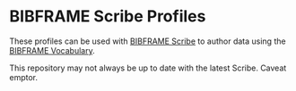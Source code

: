 BIBFRAME Scribe Profiles
========================

These profiles can be used with [BIBFRAME Scribe](https://github.com/zepheira/bibframe-scribe) to author data using the [BIBFRAME Vocabulary](http://bibfra.me).

This repository may not always be up to date with the latest Scribe.  Caveat emptor.
